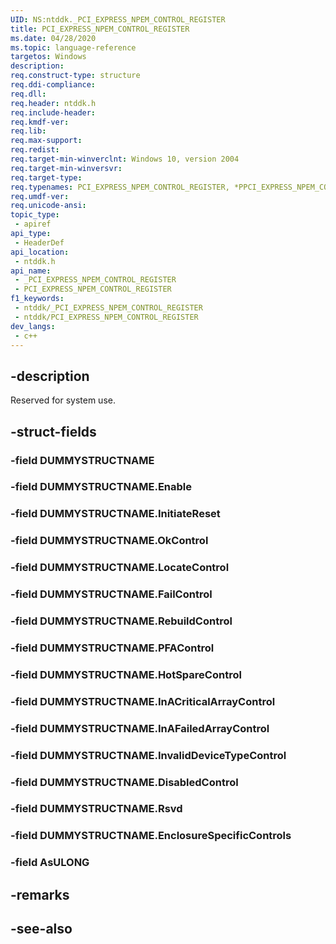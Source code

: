 ```yaml
---
UID: NS:ntddk._PCI_EXPRESS_NPEM_CONTROL_REGISTER
title: PCI_EXPRESS_NPEM_CONTROL_REGISTER
ms.date: 04/28/2020
ms.topic: language-reference
targetos: Windows
description: 
req.construct-type: structure
req.ddi-compliance: 
req.dll: 
req.header: ntddk.h
req.include-header: 
req.kmdf-ver: 
req.lib: 
req.max-support: 
req.redist: 
req.target-min-winverclnt: Windows 10, version 2004
req.target-min-winversvr: 
req.target-type: 
req.typenames: PCI_EXPRESS_NPEM_CONTROL_REGISTER, *PPCI_EXPRESS_NPEM_CONTROL_REGISTER
req.umdf-ver: 
req.unicode-ansi: 
topic_type:
 - apiref
api_type:
 - HeaderDef
api_location:
 - ntddk.h
api_name:
 - _PCI_EXPRESS_NPEM_CONTROL_REGISTER
 - PCI_EXPRESS_NPEM_CONTROL_REGISTER
f1_keywords:
 - ntddk/_PCI_EXPRESS_NPEM_CONTROL_REGISTER
 - ntddk/PCI_EXPRESS_NPEM_CONTROL_REGISTER
dev_langs:
 - c++
---
```


## -description

Reserved for system use.

## -struct-fields

### -field DUMMYSTRUCTNAME

### -field DUMMYSTRUCTNAME.Enable

### -field DUMMYSTRUCTNAME.InitiateReset

### -field DUMMYSTRUCTNAME.OkControl

### -field DUMMYSTRUCTNAME.LocateControl

### -field DUMMYSTRUCTNAME.FailControl

### -field DUMMYSTRUCTNAME.RebuildControl

### -field DUMMYSTRUCTNAME.PFAControl

### -field DUMMYSTRUCTNAME.HotSpareControl

### -field DUMMYSTRUCTNAME.InACriticalArrayControl

### -field DUMMYSTRUCTNAME.InAFailedArrayControl

### -field DUMMYSTRUCTNAME.InvalidDeviceTypeControl

### -field DUMMYSTRUCTNAME.DisabledControl

### -field DUMMYSTRUCTNAME.Rsvd

### -field DUMMYSTRUCTNAME.EnclosureSpecificControls

### -field AsULONG

## -remarks

## -see-also

